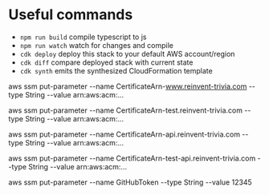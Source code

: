 # Useful commands

 * `npm run build`   compile typescript to js
 * `npm run watch`   watch for changes and compile
 * `cdk deploy`      deploy this stack to your default AWS account/region
 * `cdk diff`        compare deployed stack with current state
 * `cdk synth`       emits the synthesized CloudFormation template


aws ssm put-parameter --name CertificateArn-www.reinvent-trivia.com --type String --value arn:aws:acm:...

aws ssm put-parameter --name CertificateArn-test.reinvent-trivia.com --type String --value arn:aws:acm:...

aws ssm put-parameter --name CertificateArn-api.reinvent-trivia.com --type String --value arn:aws:acm:...

aws ssm put-parameter --name CertificateArn-test-api.reinvent-trivia.com --type String --value arn:aws:acm:...

aws ssm put-parameter --name GitHubToken --type String --value 12345